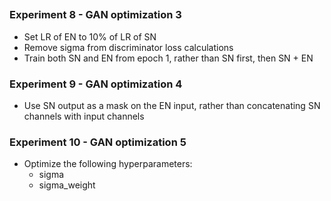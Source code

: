 
##

### Experiment 8 - GAN optimization 3
- Set LR of EN to 10% of LR of SN
- Remove sigma from discriminator loss calculations
- Train both SN and EN from epoch 1, rather than SN first, then SN + EN

### Experiment 9 - GAN optimization 4
- Use SN output as a mask on the EN input, rather than concatenating SN channels with input channels

### Experiment 10 - GAN optimization 5
- Optimize the following hyperparameters:
  - sigma
  - sigma_weight